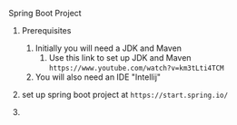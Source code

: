 Spring Boot Project

1. Prerequisites
   1. Initially you will need a JDK and Maven
      1. Use this link to set up JDK and Maven `https://www.youtube.com/watch?v=km3tLti4TCM`
   2. You will also need an IDE "Intellij"
   
2. set up spring boot project at `https://start.spring.io/`

3. 